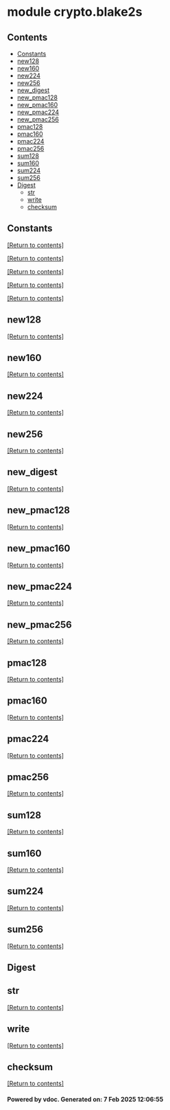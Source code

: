# module crypto.blake2s


## Contents
- [Constants](#Constants)
- [new128](#new128)
- [new160](#new160)
- [new224](#new224)
- [new256](#new256)
- [new_digest](#new_digest)
- [new_pmac128](#new_pmac128)
- [new_pmac160](#new_pmac160)
- [new_pmac224](#new_pmac224)
- [new_pmac256](#new_pmac256)
- [pmac128](#pmac128)
- [pmac160](#pmac160)
- [pmac224](#pmac224)
- [pmac256](#pmac256)
- [sum128](#sum128)
- [sum160](#sum160)
- [sum224](#sum224)
- [sum256](#sum256)
- [Digest](#Digest)
  - [str](#str)
  - [write](#write)
  - [checksum](#checksum)

## Constants
[[Return to contents]](#Contents)

[[Return to contents]](#Contents)

[[Return to contents]](#Contents)

[[Return to contents]](#Contents)

[[Return to contents]](#Contents)

## new128
[[Return to contents]](#Contents)

## new160
[[Return to contents]](#Contents)

## new224
[[Return to contents]](#Contents)

## new256
[[Return to contents]](#Contents)

## new_digest
[[Return to contents]](#Contents)

## new_pmac128
[[Return to contents]](#Contents)

## new_pmac160
[[Return to contents]](#Contents)

## new_pmac224
[[Return to contents]](#Contents)

## new_pmac256
[[Return to contents]](#Contents)

## pmac128
[[Return to contents]](#Contents)

## pmac160
[[Return to contents]](#Contents)

## pmac224
[[Return to contents]](#Contents)

## pmac256
[[Return to contents]](#Contents)

## sum128
[[Return to contents]](#Contents)

## sum160
[[Return to contents]](#Contents)

## sum224
[[Return to contents]](#Contents)

## sum256
[[Return to contents]](#Contents)

## Digest
## str
[[Return to contents]](#Contents)

## write
[[Return to contents]](#Contents)

## checksum
[[Return to contents]](#Contents)

#### Powered by vdoc. Generated on: 7 Feb 2025 12:06:55
